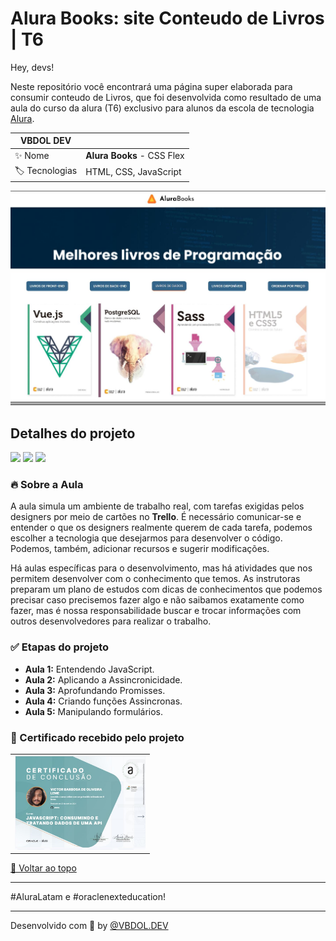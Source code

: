 # Alura Books: site Conteudo de Livros | T6 
<div id='top'></div>

Hey, devs!

Neste repositório você encontrará uma página super elaborada para consumir conteudo de Livros, que foi desenvolvida como resultado de uma aula do curso da alura (T6) exclusivo para alunos da escola de tecnologia [Alura](https://www.alura.com.br). 




<!-- prettier-ignore -->
| VBDOL DEV |   |
| -------------- | -------------------------------------------------------------------------------------------------------------------------------------------------------------------------- |
| ✨ Nome        | **Alura Books** - CSS Flex |
| 🏷️ Tecnologias |HTML, CSS, JavaScript |

<img src="/imagens/Alurabooks.JPG" alt="Descrição da imagem">


## Detalhes do projeto

<div>
  <img src="https://img.shields.io/badge/HTML5-E34F26?style=for-the-badge&logo=html5&logoColor=white">
  <img src="https://img.shields.io/badge/CSS3-1572B6?style=for-the-badge&logo=css3&logoColor=white">
  <img src="https://img.shields.io/badge/JavaScript-F7DF1E?style=for-the-badge&logo=javascript&logoColor=black">
    
</div>

<div id="challenge"></div>

### 🔥 Sobre a Aula

A aula simula um ambiente de trabalho real, com tarefas exigidas pelos designers por meio de cartões no **Trello**. É necessário comunicar-se e entender o que os designers realmente querem de cada tarefa, podemos escolher a tecnologia que desejarmos para desenvolver o código. Podemos, também, adicionar recursos e sugerir modificações.

Há aulas específicas para o desenvolvimento, mas há atividades que nos permitem desenvolver com o conhecimento que temos. As instrutoras preparam um plano de estudos com dicas de conhecimentos que podemos precisar caso precisemos fazer algo e não saibamos exatamente como fazer, mas é nossa responsabilidade buscar e trocar informações com outros desenvolvedores para realizar o trabalho.


### ✅ Etapas do projeto

- **Aula 1:** Entendendo JavaScript.
- **Aula 2:** Aplicando a Assincronicidade.
- **Aula 3:** Aprofundando Promisses.
- **Aula 4:** Criando funções Assincronas.
- **Aula 5:** Manipulando formulários.

### 🏅 Certificado recebido pelo projeto

<table style="text-align: center;">
  <tr>
    <td>
      <img height="150px" src="/imagens/JS-API.JPG">
    </td>
   </tr>
</table>

<a href='#top'>🔼 Voltar ao topo</a>

---
#AluraLatam e #oraclenexteducation!


---

Desenvolvido com 🧡 by [@VBDOL.DEV ]()
